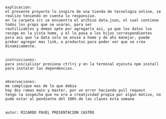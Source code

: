 ##
    explicacion:
    el presente proyecto lo inspire de una tienda de tecnologia online, se realizo teniendo en cuenta lo responsive.
    en la carpeta src se encuentra el archivo data.json, el cual contiene todos los props que se usaran, para ser
    reutilizables y demas opte por agregarlo asi, ya que los datos los recoge en la vista home, y el lo pasa a los hijos correspondientes para asi que la data solo se envie a home y de ahi manejar, puede probar agregar mas link, o productos para poder ver que se crea dinamicamente.

##
    instrucciones:
    para inicializar presiona ctrl+j y en la terminal ejecuta npm install para instalar las dependencias.

##
    observaciones:
    me complique mas de lo que debia
    hay dos ramas main y master, por un error haciendo pull request
    tengo la sospecha que no era a creatividad propia por algun motivo, no pude estar al pendiente del 100% de las clases esta semana
##
    autor: RICARDO PAVEL PRESENTACION CASTRO

